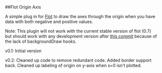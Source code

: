 ##Flot Origin Axis

A simple plug in for [Flot](http://www.flotcharts.org/) to draw the axes through the origin when you have data with both negative and positive values.

Note: This plugin will not work with the current stable version of flot (0.7) but should work with any development version after [this commit](https://github.com/flot/flot/commit/4ee1e04e19c739d16a641b1fa224e8f320ad55db) because of the lack of backgroundDraw hooks.

v0.1: Initial version

v0.2: Cleaned up code to remove redundant code. Added border support back. Cleaned up labeling of origin on y-axis when x=0 isn't plotted.